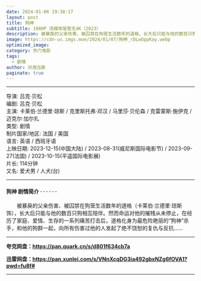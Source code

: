 ```yaml
---
date: 2024-01-06 19:38:17
layout: post
title: 狗神
subtitle: 1080P 流媒体版暂无4K（2023）
description: 被暴戾的父亲伤害、被囚禁在狗笼生活数年的道格，长大后只能与他的数百只狗相互陪伴。然而命运对他的摧残从未停止，在经历了家庭、爱情、生存的一系列痛苦打击后，道格化身为最危险艳丽的“狗神”杀手，和他的狗群一起，向所有伤害过他的人发起了绝不饶恕的复仇与反抗...
image: https://cdn-us.imgs.moe/2024/01/07/狗神_rDLwOppKay.webp
optimized_image: 
category: 热门电影
tags:
  - 剧情
author: 对酒当歌
paginate: true
---
```


---

导演: 吕克·贝松  
编剧: 吕克·贝松  
主演: 卡莱伯·兰德里·琼斯 / 克里斯托弗·邓汉 / 马里莎·贝伦森 / 克雷蒙斯·施伊克 / 迈克尔·加尔扎  
类型: 剧情  
制片国家/地区: 法国 / 美国  
语言: 英语 / 西班牙语  
上映日期: 2023-12-15(中国大陆) / 2023-08-31(威尼斯国际电影节) / 2023-09-27(法国) / 2023-10-15(平遥国际电影展)  
片长: 114分钟  
又名: 爱犬男 / 人犬(台)  

---

#### 狗神 剧情简介 · · · · · ·

　　被暴戾的父亲伤害、被囚禁在狗笼生活数年的道格（卡莱伯·兰德里·琼斯 饰），长大后只能与他的数百只狗相互陪伴。然而命运对他的摧残从未停止，在经历了家庭、爱情、生存的一系列痛苦打击后，道格化身为最危险艳丽的“狗神”杀手，和他的狗群一起，向所有伤害过他的人发起了绝不饶恕的复仇与反抗......

---

**夸克网盘：<https://pan.quark.cn/s/d801f634cb7a>**

**迅雷网盘：<https://pan.xunlei.com/s/VNnXcqDG3ia492gbxNZg6fOVA1?pwd=fu8f#>**

---
